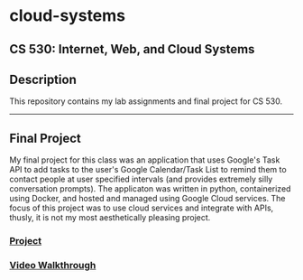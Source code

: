 # cloud-systems

## CS 530: Internet, Web, and Cloud Systems

## Description
This repository contains my lab assignments and final project for CS 530.

---

## Final Project
My final project for this class was an application that uses Google's Task API to add tasks to the user's Google Calendar/Task List to remind them to contact people at user specified intervals (and provides extremely silly conversation prompts). 
The applicaton was written in python, containerized using Docker, and hosted and managed using Google Cloud services. The focus of this project was to use cloud services and integrate with APIs, thusly, it is not my most aesthetically pleasing project. 

### [Project](https://final-jpg37fqnga-uw.a.run.app)


### [Video Walkthrough](https://media.pdx.edu/media/t/1_0g3orlj5)

